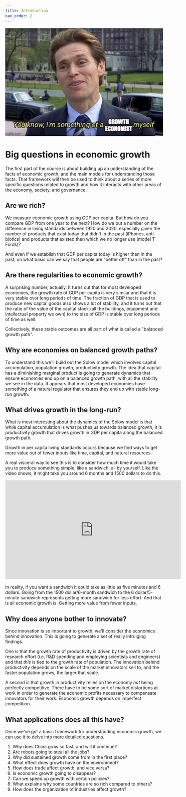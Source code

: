 ```yaml
---
title: Introduction
nav_order: 2
---
```


![Meme](meme_intro.png)

# Big questions in economic growth

The first part of the course is about building up an understanding of the facts of economic growth, and the main models for understanding those facts. That framework will then be used to think about a series of more specific questions related to growth and how it interacts with other areas of the economy, society, and governance.

## Are we rich?
We measure economic growth using GDP per capita. But how do you compare GDP from one year to the next? How do we put a number on the difference in living standards between 1920 and 2020, especially given the number of products that exist today that didn't in the past (iPhones, anti-biotics) and products that existed then which we no longer use (model T Fords)?

And even if we establish that GDP per capita today is higher than in the past, on what basis can we say that people are "better off" than in the past?

## Are there regularities to economic growth?
A surprising number, actually. It turns out that for most developed economies, the growth rate of GDP per capita is very similar and that it is very stable over long periods of time. The fraction of GDP that is used to produce new capital goods also shows a lot of stability, and it turns out that the ratio of the value of the capital stock (all the buildings, equipment and intellectual property we own) to the size of GDP is stable over long periods of time as well. 

Collectively, these stable outcomes are all part of what is called a "balanced growth path". 

## Why are economies on balanced growth paths?
To understand this we'll build out the Solow model which involves capital accumulation, population growth, productivity growth. The idea that capital has a diminishing marginal product is going to generate dynamics that ensure economies end up on a balanced growth path, with all the stability we see in the data. It appears that most developed economies have something of a natural regulator that ensures they end up with stable long-run growth. 

## What drives growth in the long-run?
What is most interesting about the dynamics of the Solow model is that while capital accumulation is what pushes us towards balanced growth, it is productivity growth that drives growth in GDP per capita along the balanced growth path.

Growth in per capita living standards occurs because we find ways to get more value out of fewer inputs like time, capital, and natural resources. 

A real visceral way to see this is to consider how much time it would take you to produce something simple, like a sandwich, all by yourself. Like the video shows, it might take you around 6 months and 1500 dollars to do this.

<iframe width="560" height="315" src="https://www.youtube.com/embed/URvWSsAgtJE" frameborder="0" allow="accelerometer; autoplay; encrypted-media; gyroscope; picture-in-picture" allowfullscreen></iframe>

In reality, if you want a sandwich it could take as little as five minutes and 6 dollars. Going from the 1500 dollar/6-month sandwich to the 6 dollar/5-minute sandwich represents getting more sandwich for less effort. And that is all economic growth is. Getting more value from fewer inputs.

## Why does anyone bother to innovate?
Since innovation is so important to growth, we'll consider the economics behind innovation. This is going to generate a set of really intruiging findings. 

One is that the growth rate of productivity is driven by the growth rate of research effort (i.e. R&D spending and employing scientists and engineers) and that *this* is tied to the growth rate of population. The innovation behind productivity depends on the scale of the market innovators sell to, and the faster population grows, the larger that scale.

A second is that growth in productivity relies on the economy *not* being perfectly competitive. There have to be some sort of market distortions at work in order to generate the economic profits necessary to compensate innovators for their work. Economic growth depends on imperfect competition.

## What applications does all this have?
Once we've got a basic framework for understanding economic growth, we can use it to delve into more detailed questions.

1. Why does China grow so fast, and will it continue?
2. Are robots going to steal all the jobs?
3. Why did sustained growth come from in the first place?
4. What effect does growth have on the environment?
5. How does trade affect growth, and vice versa?
6. Is economic growth going to disappear?
7. Can we speed up growth with certain policies?
8. What explains why some countries are so rich compared to others?
9. How does the organization of industries affect growth?